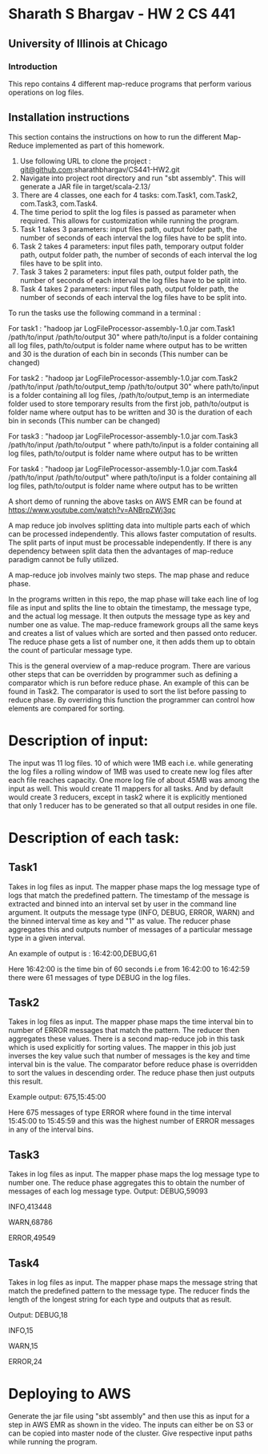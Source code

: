# Sharath S Bhargav - HW 2 CS 441
## University of Illinois at Chicago

### Introduction
This repo contains 4 different map-reduce programs that perform various operations on log files.




## Installation instructions
This section contains the instructions on how to run the different Map-Reduce implemented as part of this homework.

1. Use following URL to clone the project : git@github.com:sharathbhargav/CS441-HW2.git
2. Navigate into project root directory and run "sbt assembly". This will generate a JAR file in target/scala-2.13/
3. There are 4 classes, one each for 4 tasks: com.Task1, com.Task2, com.Task3, com.Task4.
4. The time period to split the log files is passed as parameter when required. This allows for customization while running the program.
5. Task 1 takes 3 parameters: input files path, output folder path, the number of seconds of each interval the log files have to be split into.
6. Task 2 takes 4 parameters: input files path, temporary output folder path, output folder path, the number of seconds of each interval the log files have to be split into.
7. Task 3 takes 2 parameters: input files path, output folder path, the number of seconds of each interval the log files have to be split into.
8. Task 4 takes 2 parameters: input files path, output folder path, the number of seconds of each interval the log files have to be split into.

To run the tasks use the following command in a terminal : 

For task1 : "hadoop jar LogFileProcessor-assembly-1.0.jar com.Task1 /path/to/input /path/to/output 30"
where path/to/input is a folder containing all log files, path/to/output is folder name where output has to be written and 30 is the duration of each bin in seconds (This number can be changed)

For task2 : "hadoop jar LogFileProcessor-assembly-1.0.jar com.Task2 /path/to/input /path/to/output_temp /path/to/output 30"
where path/to/input is a folder containing all log files, /path/to/output_temp is an intermediate folder used to store temporary results from the first job, path/to/output is folder name where output has to be written and 30 is the duration of each bin in seconds (This number can be changed)

For task3 : "hadoop jar LogFileProcessor-assembly-1.0.jar com.Task3 /path/to/input /path/to/output "
where path/to/input is a folder containing all log files,  path/to/output is folder name where output has to be written

For task4 : "hadoop jar LogFileProcessor-assembly-1.0.jar com.Task4 /path/to/input /path/to/output"
where path/to/input is a folder containing all log files,  path/to/output is folder name where output has to be written


A short demo of running the above tasks on AWS EMR can be found at https://www.youtube.com/watch?v=ANBrpZWj3qc

A map reduce job involves splitting data into multiple parts each of which can be processed independently. This allows faster computation of results. The split parts of input must be processable independently. If there is any dependency between split data then the advantages of map-reduce paradigm cannot be fully utilized.

A map-reduce job involves mainly two steps. The map phase and reduce phase.

In the programs written in  this repo, the map phase will take each line of log file as input and splits the line to obtain the timestamp, the message type, and the actual log message. It then outputs the message type as key and number one as value. The map-reduce framework groups all the same keys and creates a list of values which are sorted and then passed onto reducer. The reduce phase gets a list of number one, it then adds them up to obtain the count of particular message type.

This is the general overview of a map-reduce program. There are various other steps that can be overridden by programmer such as defining a comparator which is run before reduce phase. An example of this can be found in Task2. The comparator is used to sort the list before passing to reduce phase. By overriding this function the programmer can control how elements are compared for sorting.

# Description of input:

The input was 11 log files. 10 of which were 1MB each i.e. while generating the log files a rolling window of 1MB was used to create new log files after each file reaches capacity. One more log file of about 45MB was among the input as well. This would create 11 mappers for all tasks. And by default would create 3 reducers, except in task2 where it is explicitly mentioned that only 1 reducer has to be generated so that all output resides in one file.

# Description of each task:

## Task1

Takes in log files as input. The mapper phase maps the log message type of logs that match the predefined pattern. The timestamp of the message is extracted and binned into an interval set by user in the command line argument. It outputs the message type (INFO, DEBUG, ERROR, WARN) and the binned interval time as key and "1" as value.
The reducer phase aggregates this and outputs number of messages of a particular message type in a given interval. 

An example of output is : 16:42:00,DEBUG,61 

Here 16:42:00 is the time bin of 60 seconds i.e from 16:42:00 to 16:42:59 there were 61 messages of type DEBUG in the log files.


## Task2

Takes in log files as input. The mapper phase maps the time interval bin to number of ERROR messages that match the pattern. The reducer then aggregates these values. 
There is a second map-reduce job in this task which is used explicitly for sorting values. The mapper in this job just inverses the key value such that number of messages is the key and time interval bin is the value. The comparator before reduce phase is overridden to sort the values in descending order. The reduce phase then just outputs this result.  

Example output: 675,15:45:00

Here 675 messages of type ERROR where found in the time interval 15:45:00 to 15:45:59 and this was the highest number of ERROR messages in any of the interval bins.


## Task3 

Takes in log files as input. The mapper phase maps the log message type to number one. The reduce phase aggregates this to obtain the number of messages of each log message type.
Output:
DEBUG,59093 

INFO,413448

WARN,68786

ERROR,49549

## Task4

Takes in log files as input. The mapper phase maps the message string that match the predefined pattern to the message type. The reducer finds the length of the longest string for each type and outputs that as result.

Output:
DEBUG,18

INFO,15

WARN,15

ERROR,24

# Deploying to AWS
Generate the jar file using "sbt assembly" and then use this as input for a step in AWS EMR as shown in the video. The inputs can either be on S3 or can be copied into master node of the cluster. Give respective input paths while running the program.